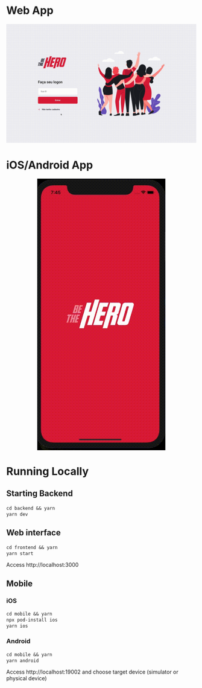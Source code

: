 # Web App
![Be The Hero web](./_captures/web.gif)

# iOS/Android App
<img style="margin:auto; display:block" src="./_captures/mobile.gif" alt="Be The Hero mobile">

# Running Locally

## Starting Backend
```
cd backend && yarn
yarn dev
```

## Web interface
```
cd frontend && yarn
yarn start
```
Access http://localhost:3000

## Mobile

### iOS
```
cd mobile && yarn
npx pod-install ios
yarn ios
```

### Android
```
cd mobile && yarn
yarn android
```
Access http://localhost:19002 and choose target device (simulator or physical device)